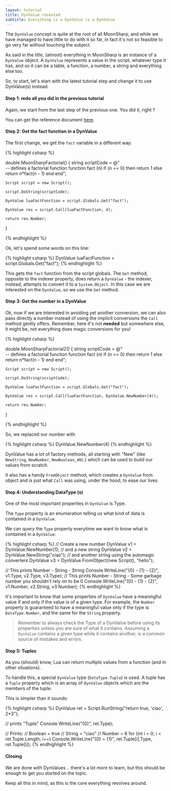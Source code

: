 ```yaml
---
layout: tutorial
title: DynValue revealed
subtitle: Everything is a DynValue is a DynValue
---
```


The ``DynValue`` concept is quite at the root of all MoonSharp, and while we have managed to have little to do with it so far, in fact it's not so feasible to go very far
without touching the subject.

As said in the title, (almost) everything in MoonSharp is an instance of a ``DynValue`` object. A ``DynValue`` represents a value in the script, whatever type it has, and so
it can be a table, a function, a number, a string and everything else too.

So, to start, let's start with the latest tutorial step and change it to use DynValue(s) instead.


#### Step 1: redo all you did in the previous tutorial

Again, we start from the last step of the previous one. You did it, right ?

You can get the reference document [here](https://www.moonsharp.org/MoonSharp.chm).


#### Step 2: Get the fact function in a DynValue

The first change, we get the ``fact`` variable in a different way:

{% highlight csharp %}

double MoonSharpFactorial()
{
	string scriptCode = @"    
		-- defines a factorial function
		function fact (n)
			if (n == 0) then
				return 1
			else
				return n*fact(n - 1)
			end
		end";

	Script script = new Script();

	script.DoString(scriptCode);

	DynValue luaFactFunction = script.Globals.Get("fact");

	DynValue res = script.Call(luaFactFunction, 4);

	return res.Number;
}

{% endhighlight %}

Ok, let's spend some words on this line:

{% highlight csharp %}
DynValue luaFactFunction = script.Globals.Get("fact");
{% endhighlight %}

This gets the ``fact`` function from the script globals. 
The ``Get`` method, opposite to the indexer property, does return a ``DynValue`` - the indexer, instead, attempts to convert it to a ``System.Object``.
In this case we are interested on the ``DynValue``, so we use the ``Get`` method. 


#### Step 3: Get the number in a DynValue

Ok, now if we are interested in avoiding yet another conversion, we can also pass directly a number instead of using the implicit conversions the ``Call`` method gently offers.
Remember, here it's not **needed** but somewhere else, it might be, not everything does magic conversions for you!

{% highlight csharp %}

double MoonSharpFactorial2()
{
	string scriptCode = @"    
		-- defines a factorial function
		function fact (n)
			if (n == 0) then
				return 1
			else
				return n*fact(n - 1)
			end
		end";

	Script script = new Script();

	script.DoString(scriptCode);

	DynValue luaFactFunction = script.Globals.Get("fact");

	DynValue res = script.Call(luaFactFunction, DynValue.NewNumber(4));

	return res.Number;
}

{% endhighlight %}

So, we replaced our number with

{% highlight csharp %}
DynValue.NewNumber(4)
{% endhighlight %}

DynValue has a lot of factory methods, all starting with "New" (like ``NewString``, ``NewNumber``, ``NewBoolean``, etc.) which can be used to build our values from scratch.

It also has a handy ``FromObject`` method, which creates a ``DynValue`` from object and is just what ``Call`` was using, under the hood, to ease our lives.


#### Step 4: Understanding DataType (s)

One of the most important properties in ``DynValue`` is Type.

The ``Type`` property is an enumeration telling us what kind of data is contained in a ``DynValue``.

We can query the ``Type`` property everytime we want to know what is contained in a ``DynValue``:

{% highlight csharp %}
// Create a new number
DynValue v1 = DynValue.NewNumber(1);
// and a new string
DynValue v2 = DynValue.NewString("ciao");
// and another string using the automagic converters
DynValue v3 = DynValue.FromObject(new Script(), "hello");

// This prints Number - String - String
Console.WriteLine("{0} - {1} - {2}", v1.Type, v2.Type, v3.Type);
// This prints Number - String - Some garbage number you shouldn't rely on to be 0
Console.WriteLine("{0} - {1} - {2}", v1.Number, v2.String, v3.Number);
{% endhighlight %}

It's important to know that some properties of ``DynValue`` have a meaningful value if and only if the value is of a given type. For example, the ``Number`` property is
guaranteed to have a meaningful value only if the type is ``DataType.Number``, and the same for the ``String`` property.


> Remember to always check the Type of a DynValue before using its properties unless you are sure of what it contains.
> Assuming a ``DynValue`` contains a given type while it contains another, is a common source of mistakes and errors.


#### Step 5: Tuples

As you (should) know, Lua can return multiple values from a function (and in other situations).

To handle this, a special ``DynValue`` type (``DataType.Tuple``) is used. A tuple has a ``Tuple`` property which is an array of ``DynValue`` objects which are the members of the tuple.

This is simpler than it sounds:

{% highlight csharp %}
DynValue ret = Script.RunString("return true, 'ciao', 2*3");

// prints "Tuple"
Console.WriteLine("{0}", ret.Type);

// Prints:
//   Boolean = true
//   String = "ciao"
//   Number = 6
for (int i = 0; i < ret.Tuple.Length; i++)
	Console.WriteLine("{0} = {1}", ret.Tuple[i].Type, ret.Tuple[i]);
{% endhighlight %}

#### Closing

We are done with DynValues .. there's a lot more to learn, but this should be enough to get you started on the topic.

Keep all this in mind, as this is the core everything revolves around.








